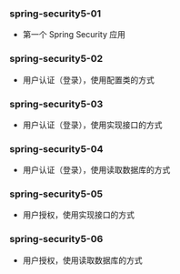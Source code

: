### spring-security5-01

- 第一个 Spring Security 应用

### spring-security5-02

- 用户认证（登录），使用配置类的方式

### spring-security5-03

- 用户认证（登录），使用实现接口的方式

### spring-security5-04

- 用户认证（登录），使用读取数据库的方式

### spring-security5-05

- 用户授权，使用实现接口的方式

### spring-security5-06

- 用户授权，使用读取数据库的方式
